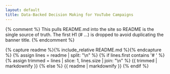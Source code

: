 ```yaml
---
layout: default
title: Data-Backed Decision Making for YouTube Campaigns
---
```


{% comment %}
This pulls README.md into the site so README is the single source of truth.
The first H1 (# ...) is dropped to avoid duplicating the banner title.
{% endcomment %}

{% capture readme %}{% include_relative README.md %}{% endcapture %}
{% assign lines = readme | split: "\n" %}
{% if lines.first contains '# ' %}
  {% assign trimmed = lines | slice: 1, lines.size | join: "\n" %}
  {{ trimmed | markdownify }}
{% else %}
  {{ readme | markdownify }}
{% endif %}
